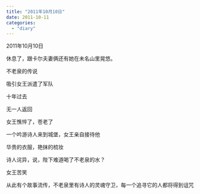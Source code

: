 ```yaml
---
title: "2011年10月10日"
date: 2011-10-11
categories: 
  - "diary"
---
```


2011年10月10日

休息了，跟卡尔夫妻俩还有她在未名山里晃悠。

不老泉的传说

吸引女王派遣了军队

十年过去

无一人返回

女王憔悴了，苍老了

一个吟游诗人来到城堡，女王亲自接待他

华贵的衣服，艳抹的梳妆

诗人诧异，说，陛下难道喝了不老泉的水？

女王苦笑

从此有个故事流传，不老泉里有诗人的灵魂守卫，每一个追寻它的人都将得到诅咒
